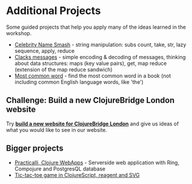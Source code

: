 # Additional Projects

Some guided projects that help you apply many of the ideas learned in the workshop.

* [Celebrity Name Smash](celebrity-name-smash.html) - string manipulation: subs count, take, str, lazy sequence, apply, reduce
* [Clacks messages](clacks-messages.html) - simple encoding & decoding of messages, thinking about data structures: maps (key value pairs), get, map reduce  (extension of the map reduce sandwich)
* [Most common word](https://clojurebridgelondon.github.io/community-docs/docs/curriculum/most-common-word) - find the most common word in a book (not including common English language words, like 'the')

## Challenge: Build a new ClojureBridge London website

Try **[build a new website for ClojureBridge London](live-clojurescript-websites/index.html)** and give us ideas of what you would like to see in our website.


## Bigger projects
* [Practicalli, Clojure WebApps](http://practicalli.github.io/clojure-webapps/) - Serverside web application with Ring, Compojure and PostgresQL database
* [Tic-tac-toe game in ClojureScript, reagent and SVG](http://practicalli.github.io/clojurescript/reagent-projects/tic-tac-toe/)
